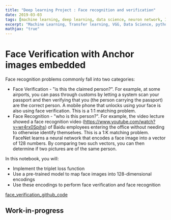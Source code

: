 ```yaml
---
title: "Deep learning Project : Face recognition and verification"
date: 2019-03-03
tags: [machine learning, deep learning, data science, neuron network, Image analysis, Sequential Model]
excerpt: "Machine Learning, Transfer learning, VGG, Data Science, python"
mathjax: "true"
---
```

# Face Verification with Anchor images embedded

Face recognition problems commonly fall into two categories:
* Face Verification - "is this the claimed person?". For example, at some airports, you can pass through customs by letting a system scan your passport and then verifying that you (the person carrying the passport) are the correct person. A mobile phone that unlocks using your face is also using face verification. This is a 1:1 matching problem.
* Face Recognition - "who is this person?". For example, the video lecture showed a face recognition video (https://www.youtube.com/watch?v=wr4rx0Spihs) of Baidu employees entering the office without needing to otherwise identify themselves. This is a 1:K matching problem.
FaceNet learns a neural network that encodes a face image into a vector of 128 numbers. By comparing two such vectors, you can then determine if two pictures are of the same person.

In this notebook, you will:
* Implement the triplet loss function
* Use a pre-trained model to map face images into 128-dimensional encodings
* Use these encodings to perform face verification and face recognition

[face_verification_github_code](https://github.com/erenat77/face_recognition)

## Work-in-progress
